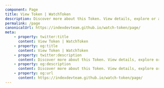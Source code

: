 ```yaml
---
component: Page
title: View Token | WatchToken
description: Discover more about this Token. View details, explore or add to MetaMask.
permalink: /page
canonicalUrl: https://indexdevteam.github.io/watch-token/page/
meta:
    - property: twitter:title
      content: View Token | WatchToken
    - property: og:title
      content: View Token | WatchToken
    - property: twitter:description
      content: Discover more about this Token. View details, explore or add to MetaMask.
    - property: og:description
      content: Discover more about this Token. View details, explore or add to MetaMask.
    - property: og:url
      content: https://indexdevteam.github.io/watch-token/page/
---
```

